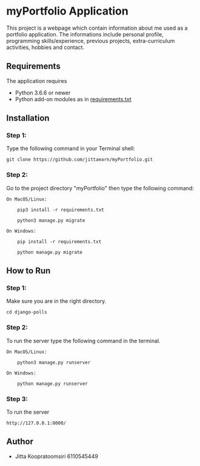 # myPortfolio Application
 This project is a webpage which contain information about me used as a portfolio application. The informations include personal profile, programming skills/experience, previous projects, extra-curriculum activities, hobbies and contact.
 

 ## Requirements

 The application requires
 * Python 3.6.6 or newer
 * Python add-on modules as in [requirements.txt](requirements.txt)

 ## Installation
 ### Step 1:
 Type the following command in your Terminal shell:

    git clone https://github.com/jittaearn/myPortfolio.git
 ### Step 2:
 Go to the project directory "myPortfolio" then type the following command:

    On MacOS/Linux: 

        pip3 install -r requirements.txt

        python3 manage.py migrate

    On Windows:

        pip install -r requirements.txt

        python manage.py migrate


 ## How to Run
 ### Step 1:
 Make sure you are in the right directory.
    
    cd django-polls

 ### Step 2:
 To run the server type the following command in the terminal.

    On MacOS/Linux:

        python3 manage.py runserver

    On Windows:

        python manage.py runserver

 ### Step 3:

 To run the server 

    http://127.0.0.1:8000/



## Author
- Jitta Koopratoomsiri 6110545449

